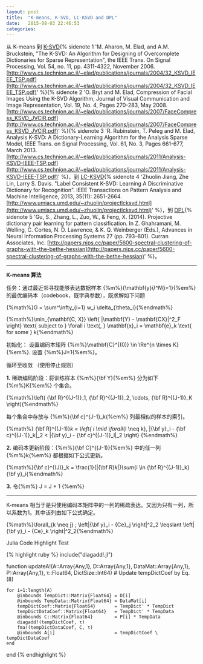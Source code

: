 ```yaml
---
layout: post
title:  "K-means, K-SVD, LC-KSVD and DPL"
date:   2015-08-03 22:46:53
categories:
---
```


从 K-means 到 [K-SVD](http://www.cs.technion.ac.il/~elad/publications/journals/2004/32_KSVD_IEEE_TSP.pdf){% sidenote 1 'M. Aharon, M. Elad, and A.M. Bruckstein, "The K-SVD: An Algorithm for Designing of Overcomplete Dictionaries for Sparse Representation", the IEEE Trans. On Signal Processing, Vol. 54, no. 11, pp. 4311-4322, November 2006. [http://www.cs.technion.ac.il/~elad/publications/journals/2004/32_KSVD_IEEE_TSP.pdf](http://www.cs.technion.ac.il/~elad/publications/journals/2004/32_KSVD_IEEE_TSP.pdf)' %}{% sidenote 2 'O. Bryt and M. Elad, Compression of Facial Images Using the K-SVD Algorithm, Journal of Visual Communication and Image Representation, Vol. 19, No. 4, Pages 270-283, May 2008. [http://www.cs.technion.ac.il/~elad/publications/journals/2007/FaceCompress_KSVD_JVCIR.pdf](http://www.cs.technion.ac.il/~elad/publications/journals/2007/FaceCompress_KSVD_JVCIR.pdf)' %}{% sidenote 3 'R. Rubinstein, T. Peleg and M. Elad, Analysis K-SVD: A Dictionary-Learning Algorithm for the Analysis Sparse Model, IEEE Trans. on Signal Processing, Vol. 61, No. 3, Pages 661-677, March 2013. [http://www.cs.technion.ac.il/~elad/publications/journals/2011/Analysis-KSVD-IEEE-TSP.pdf](http://www.cs.technion.ac.il/~elad/publications/journals/2011/Analysis-KSVD-IEEE-TSP.pdf)' %}，到 [LC-KSVD](http://www.umiacs.umd.edu/~zhuolin/projectlcksvd.html){% sidenote 4 'Zhuolin Jiang, Zhe Lin, Larry S. Davis. "Label Consistent K-SVD: Learning A Discriminative Dictionary for Recognition". IEEE Transactions on Pattern Analysis and Machine Intelligence, 2013, 35(11): 2651-2664. [http://www.umiacs.umd.edu/~zhuolin/projectlcksvd.html](http://www.umiacs.umd.edu/~zhuolin/projectlcksvd.html)' %}，到 [DPL](http://papers.nips.cc/paper/5600-spectral-clustering-of-graphs-with-the-bethe-hessian){% sidenote 5 'Gu, S., Zhang, L., Zuo, W., & Feng, X. (2014). Projective dictionary pair learning for pattern classification. In Z. Ghahramani, M. Welling, C. Cortes, N. D. Lawrence, & K. Q. Weinberger (Eds.), Advances in Neural Information Processing Systems 27 (pp. 793–801). Curran Associates, Inc. [http://papers.nips.cc/paper/5600-spectral-clustering-of-graphs-with-the-bethe-hessian](http://papers.nips.cc/paper/5600-spectral-clustering-of-graphs-with-the-bethe-hessian)' %}。

----

**K-means 算法**

任务：通过最近邻寻找能够表达数据样本 {%m%}\{\mathbf{y}_i\}^N_{i=1}{%em%} 的最优编码本（codebook，既字典参数），既求解如下问题

{%math%}G = \sum^\infty_{i=1} w_i \delta_{\theta_i}{%endmath%}

{%math%}\min_{\mathbf{C, X}} \left\{ \|\mathbf{Y} - \mathbf{CX}\|^2_F \right\} \text{ subject to } \forall i \text{, } \mathbf{x}_i = \mathbf{e}_k \text{ for some } k{%endmath%}

<!--more-->

初始化： 设置编码本矩阵 {%m%}\mathbf{C}^{(0)} \in \Re^{n \times K}{%em%}. 设置 {%m%}J=1{%em%}。

循环至收敛 （使用停止规则）

**1.** 稀疏编码阶段：将训练样本 {%m%}{\bf Y}{%em%} 分为如下 {%m%}K{%em%} 个集合。

{%math%}\left( {\bf R}^{(J-1)}_1, {\bf R}^{(J-1)}_2, \cdots, {\bf R}^{(J-1)}_K \right){%endmath%}

每个集合中存放与 {%m%}{\bf c}^{J-1}_k{%em%} 列最相似的样本的索引。

{%math%} {\bf R}^{(J-1)}_k = \left\{ i \mid \forall_{l \neq k}, \|{\bf y}_i - {\bf c}^{(J-1)}_k\|_2 < \|{\bf y}_i - {\bf c}^{(J-1)}_l\|_2  \right\} {%endmath%}

**2.** 编码本更新阶段：{%m%}{\bf C}^{(J-1)}{%em%} 中的任一列 {%m%}k{%em%} 都根据如下公式更新。

{%math%}{\bf c}^{(J)}_k = \frac{1}{|{\bf R}_k|}\sum_{i \in {\bf R}^{(J-1)}_k}{\bf y}_i{%endmath%}

**3.** 令{%m%} J = J + 1 {%em%}

----

K-means 相当于是只使用编码本矩阵中的一列的稀疏表达。又因为只有一列，所以系数为1。其中该列由如下公式确定。

{%math%}\forall_{k \neq j} \; \left\|{\bf y}_i - {Ce}_j \right\|^2_2 \leqslant \left\|{\bf y}_i - {Ce}_k \right\|^2_2{%endmath%}

<!--more-->

Julia Code Highlight Test

{% highlight ruby %}
include("diagadd!.jl")

function updateA!(A::Array{Any,1}, 
                  D::Array{Any,1}, 
                  DataMat::Array{Any,1}, 
                  P::Array{Any,1}, 
                  τ::Float64, 
                  DictSize::Int64)
    # Update tempDictCoef by Eq. (8)

    for i=1:length(A)
        @inbounds TempDict::Matrix{Float64} = D[i]
        @inbounds TempData::Matrix{Float64} = DataMat[i]
        tempDictCoef::Matrix{Float64}       = TempDict' * TempDict
        tempDictDataCoef::Matrix{Float64}   = TempDict' * TempData
        @inbounds C::Matrix{Float64}        = P[i] * TempData
        diagadd!(tempDictCoef, τ)
        fma!(tempDictDataCoef, C, τ)
        @inbounds A[i]                      = tempDictCoef \ tempDictDataCoef
    end
end
{% endhighlight %}
